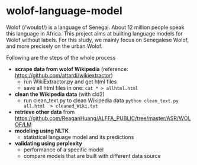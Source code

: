 # wolof-language-model
Wolof (/ˈwoʊlɒf/) is a language of Senegal. About 12 million people speak this language in Africa. This project aims at builting language models for Wolof without labels. For this study, we mainly focus on Senegalese Wolof, and more precisely on the urban Wolof.

Following are the steps of the whole process      
- **scrape data from wolof Wikipedia** (reference: https://github.com/attardi/wikiextractor)
  * run WikiExtractor.py and get html files
  * save all html files in one: `cat * > allhtml.html`
- **clean the Wikipedia data** (with cld2)
  * run clean_text.py to clean Wikipedia data `python clean_text.py all.html  > cleaned_Wiki.txt`
- **retrieve other data** from https://github.com/ReaganHuang/ALFFA_PUBLIC/tree/master/ASR/WOLOF/LM
- **modeling using NLTK**
  * statistical language model and its predictions
- **validating using perplexity**
  * performance of a specific model
  * compare models that are built with different data source

